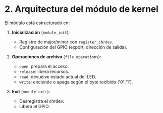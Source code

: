 # 2. Arquitectura del módulo de kernel

El módulo está estructurado en:

1. **Inicialización** (`module_init`):  
   - Registro de major/minor con `register_chrdev`.  
   - Configuración del GPIO (export, dirección de salida).

2. **Operaciones de archivo** (`file_operations`):  
   - `open`: prepara el acceso.  
   - `release`: libera recursos.  
   - `read`: devuelve estado actual del LED.  
   - `write`: enciende o apaga según el byte recibido ('0'|'1').

3. **Exit** (`module_exit`):  
   - Desregistra el chrdev.  
   - Libera el GPIO.
